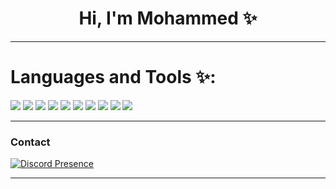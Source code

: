 
 <h1 align="center">Hi, I'm Mohammed ✨</h1>


---

<h1 align="left"> Languages and Tools ✨: </h1> 


<span align="center" >
<img src="https://img.icons8.com/color/48/000000/javascript.png" />
<img src="https://img.icons8.com/color/48/000000/python--v1.png"/>
<img src="https://img.icons8.com/color/48/000000/typescript.png" />
<img src="https://img.icons8.com/color/48/000000/nodejs.png"/>
<img src="https://img.icons8.com/officel/40/000000/php-logo.png"/>
<img src="https://img.icons8.com/color/48/000000/linux--v1.png"/>
<img src="https://img.icons8.com/color/48/000000/git.png"/>  
<img src="https://img.icons8.com/color/48/000000/npm.png"/>   
<img src="https://img.icons8.com/color/48/000000/html-5--v1.png"/>
<img src="https://img.icons8.com/color/48/000000/css3.png"/>  
</span>
<br>

---

### Contact 
[![Discord Presence](https://lanyard.cnrad.dev/api/271110997861728266)](https://discord.com/users/271110997861728266)

---
